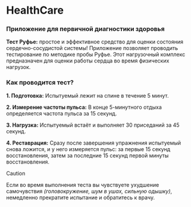 # HealthCare
### Приложение для первичной диагностики здоровья
**Тест Руфье:** простое и эффективное средство для оценки состояния сердечно-сосудистой системы!
Приложение позволяет проводить тестирование по методике пробы Руфье. Этот нагрузочный комплекс предназначен для оценки работы сердца во время физических нагрузок.

### Как проводится тест?
**1. Подготовка:** Испытуемый лежит на спине в течение 5 минут.

**2. Измерение частоты пульса:** В конце 5-минутного отдыха определяется частота пульса за 15 секунд.

**3. Нагрузка:** Испытуемый встаёт и выполняет 30 приседаний за 45 секунд.

**4. Реставрация:** Сразу после завершения упражнения испытуемый снова ложится, и у него измеряется пульс: за первые 15 секунд восстановления, затем за последние 15 секунд первой минуты восстановления.

> [!CAUTION]
> Если во время выполнения теста вы чувствуете ухудшение самочувствия *(головокружение, шум в ушах, сильную одышку)*, немедленно прекратите испытание и обратитесь к врачу.
